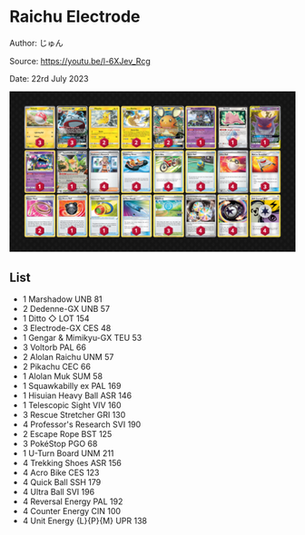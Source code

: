 # Raichu Electrode

Author: じゅん

Source: <https://youtu.be/l-6XJev_Rcg>

Date: 22rd July 2023

![decklist](../../images/PAL/Raichu%20Electrode/5-%20Raichu%20Electrode.png)

## List

* 1 Marshadow UNB 81
* 2 Dedenne-GX UNB 57
* 1 Ditto ◇ LOT 154
* 3 Electrode-GX CES 48
* 1 Gengar & Mimikyu-GX TEU 53
* 3 Voltorb PAL 66
* 2 Alolan Raichu UNM 57
* 2 Pikachu CEC 66
* 1 Alolan Muk SUM 58
* 1 Squawkabilly ex PAL 169
* 1 Hisuian Heavy Ball ASR 146
* 1 Telescopic Sight VIV 160
* 3 Rescue Stretcher GRI 130
* 4 Professor's Research SVI 190
* 2 Escape Rope BST 125
* 3 PokéStop PGO 68
* 1 U-Turn Board UNM 211
* 4 Trekking Shoes ASR 156
* 4 Acro Bike CES 123
* 4 Quick Ball SSH 179
* 4 Ultra Ball SVI 196
* 4 Reversal Energy PAL 192
* 4 Counter Energy CIN 100
* 4 Unit Energy {L}{P}{M} UPR 138
